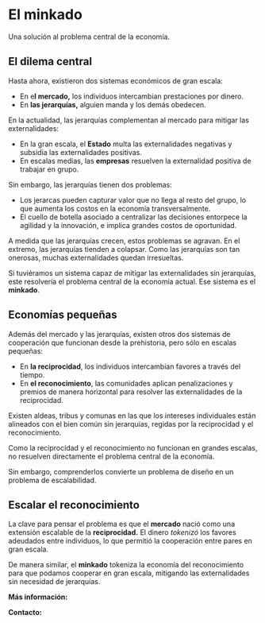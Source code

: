 # El minkado

Una solución al problema central de la economía.

## El dilema central

Hasta ahora, existieron dos sistemas económicos de gran escala:

- En e**l mercado,** los individuos intercambian prestaciones por dinero.
- En **las jerarquías,** alguien manda y los demás obedecen.

En la actualidad, las jerarquías complementan al mercado para mitigar las externalidades: 

- En la gran escala, el **Estado** multa las externalidades negativas y subsidia las externalidades positivas.
- En escalas medias, las **empresas** resuelven la externalidad positiva de trabajar en grupo.

Sin embargo, las jerarquías tienen dos problemas:

- Los jerarcas pueden capturar valor que no llega al resto del grupo, lo que aumenta los costos en la economía transversalmente.
- El cuello de botella asociado a centralizar las decisiones entorpece la agilidad y la innovación, e implica grandes costos de oportunidad.

A medida que las jerarquías crecen, estos problemas se agravan. En el extremo, las jerarquías tienden a colapsar. Como las jerarquías son tan onerosas, muchas externalidades quedan irresueltas.

Si tuviéramos un sistema capaz de mitigar las externalidades sin jerarquías, este resolvería el problema central de la economía actual. Ese sistema es el **minkado**.

## Economías pequeñas

Además del mercado y las jerarquías, existen otros dos sistemas de cooperación que funcionan desde la prehistoria, pero sólo en escalas pequeñas: 

- En **la reciprocidad**, los individuos intercambian favores a través del tiempo.
- En **el reconocimiento**, las comunidades aplican penalizaciones y premios de manera horizontal para resolver las externalidades de la reciprocidad.

Existen aldeas, tribus y comunas en las que los intereses individuales están alineados con el bien común sin jerarquías, regidas por la reciprocidad y el reconocimiento. 

Como la reciprocidad y el reconocimiento no funcionan en grandes escalas, no resuelven directamente el problema central de la economía.

Sin embargo, comprenderlos convierte un problema de diseño en un problema de escalabilidad.

## Escalar el reconocimiento

La clave para pensar el problema es que el **mercado** nació como una extensión escalable de la **reciprocidad.** El dinero *tokenizó* los favores adeudados entre individuos, lo que permitió la cooperación entre pares en gran escala.

De manera similar, el **minkado** tokeniza la economía del reconocimiento para que podamos cooperar  en gran escala, mitigando las externalidades sin necesidad de jerarquías.

**Más información:**

**Contacto:**
